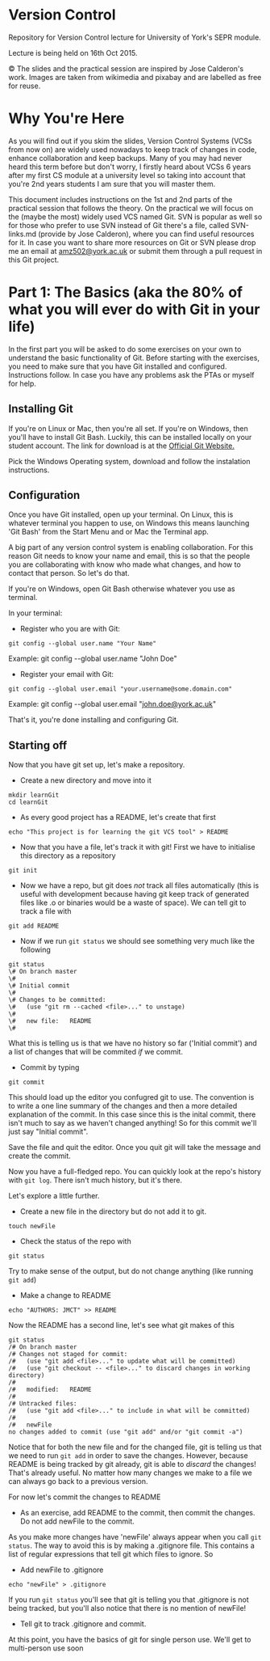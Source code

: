 Version Control
===============

Repository for Version Control lecture for University of York's SEPR module.

Lecture is being held on 16th Oct 2015.

© The slides and the practical session are inspired by Jose Calderon's work. Images are taken from wikimedia and pixabay and are labelled as free for reuse.


Why You're Here
===============

As you will find out if you skim the slides, Version Control Systems (VCSs from now on) are widely used nowadays to keep track of changes in code, enhance collaboration and keep backups. Many of you may had never heard this term before but don't worry, I firstly heard about VCSs 6 years after my first CS module at a university level so taking into account that you're 2nd years students I am sure that you will master them.

This document includes instructions on the 1st and 2nd parts of the practical session that follows the theory. On the practical we will focus on the (maybe the most) widely used VCS named Git. SVN is popular as well so for those who prefer to use SVN instead of Git there's a file, called SVN-links.md (provide by Jose Calderon), where you can find useful resources for it. In case you want to share more resources on Git or SVN please drop me an email at amz502@york.ac.uk or submit them through a pull request in this Git project.

Part 1: The Basics (aka the 80% of what you will ever do with Git in your life)
========================

In the first part you will be asked to do some exercises on your own to understand the basic functionality of Git. Before starting with the exercises, you need to make sure that you have Git installed and configured. Instructions follow. In case you have any problems ask the PTAs or myself for help.

Installing Git
--------------

If you're on Linux or Mac, then you're all set. If you're on Windows,
then you'll have to install Git Bash. Luckily, this can be installed locally on
your student account. The link for download is at the [Official Git Website.](http://git-scm.com/downloads)

Pick the Windows Operating system, download and follow the instalation instructions.

Configuration
-----------------

Once you have Git installed, open up your terminal. On Linux, this is whatever
terminal you happen to use, on Windows this means launching 'Git Bash' from the
Start Menu and or Mac the Terminal app.

A big part of any version control system is enabling collaboration. For this
reason Git needs to know your name and email, this is so that the people you
are collaborating with know who made what changes, and how to contact that
person. So let's do that.

If you're on Windows, open Git Bash otherwise whatever you use as terminal.

In your terminal:

* Register who you are with Git: 

~~~
git config --global user.name "Your Name"
~~~
Example: git config --global user.name "John Doe"

* Register your email with Git: 

~~~
git config --global user.email "your.username@some.domain.com"
~~~
Example: git config --global user.email "john.doe@york.ac.uk"

That's it, you're done installing and configuring Git.

Starting off
------------

Now that you have git set up, let's make a repository. 

* Create a new directory and move into it

~~~
mkdir learnGit
cd learnGit
~~~

* As every good project has a README, let's create that first

~~~
echo "This project is for learning the git VCS tool" > README
~~~

* Now that you have a file, let's track it with git!
    First we have to initialise this directory as a repository

~~~
git init
~~~

* Now we have a repo, but git does _not_ track all files automatically
    (this is useful with development because having git keep track of 
    generated files like .o or binaries would be a waste of space).
    We can tell git to track a file with

~~~
git add README
~~~

* Now if we run `git status` we should see something very much like the
    following

~~~
git status
\# On branch master
\#
\# Initial commit
\#
\# Changes to be committed:
\#   (use "git rm --cached <file>..." to unstage)
\#
\#   new file:   README
\#
~~~

What this is telling us is that we have no history so far ('Initial commit')
and a list of changes that will be commited *if* we commit.

* Commit by typing

~~~
git commit
~~~

This should load up the editor you confugred git to use. The convention is
to write a one line summary of the changes and then a more detailed
explanation of the commit. In this case since this is the inital commit,
there isn't much to say as we haven't changed anything! So for this commit
we'll just say "Initial commit". 

Save the file and quit the editor. Once you quit git will take the message
and create the commit. 

Now you have a full-fledged repo. You can quickly look at the repo's history
with `git log`. There isn't much history, but it's there.

Let's explore a little further.

* Create a new file in the directory but do not add it to git.

~~~
touch newFile
~~~

* Check the status of the repo with

~~~
git status
~~~

Try to make sense of the output, but do not change anything (like running
`git add`)

* Make a change to README

~~~
echo "AUTHORS: JMCT" >> README
~~~

Now the README has a second line, let's see what git makes of this

~~~
git status
/# On branch master
/# Changes not staged for commit:
/#   (use "git add <file>..." to update what will be committed)
/#   (use "git checkout -- <file>..." to discard changes in working directory)
/#
/#   modified:   README
/#
/# Untracked files:
/#   (use "git add <file>..." to include in what will be committed)
/#
/#   newFile
no changes added to commit (use "git add" and/or "git commit -a")
~~~

Notice that for both the new file and for the changed file, git is
telling us that we need to run `git add` in order to save the changes.
However, because README is being tracked by git already, git is able
to *discard* the changes! That's already useful. No matter how many changes
we make to a file we can always go back to a previous version.

For now let's commit the changes to README

* As an exercise, add README to the commit, then commit the changes.
    Do not add newFile to the commit.

As you make more changes have 'newFile' always appear when you call `git status`.
The way to avoid this is by making a .gitignore file. This contains a list of
regular expressions that tell git which files to ignore. So

* Add newFile to .gitignore

~~~
echo "newFile" > .gitignore
~~~

If you run `git status` you'll see that git is telling you that .gitignore
is not being tracked, but you'll also notice that there is no mention
of newFile!

* Tell git to track .gitignore and commit.

At this point, you have the basics of git for single person use. We'll
get to multi-person use soon

